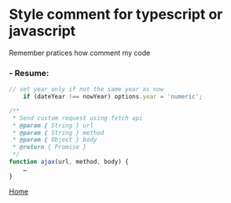 # Style comment for typescript or javascript
Remember pratices how comment my code
### - Resume:
```typescript
// set year only if not the same year as now
    if (dateYear !== nowYear) options.year = 'numeric';

/**
 * Send custom request using fetch api
 * @param { String } url
 * @param { String } method
 * @param { Object } body
 * @return { Promise }
 */
function ajax(url, method, body) {
    …
}
```


[Home](https://fjulien.github.io/My-book)
